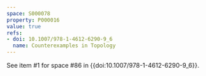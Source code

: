 ```yaml
---
space: S000078
property: P000016
value: true
refs:
- doi: 10.1007/978-1-4612-6290-9_6
  name: Counterexamples in Topology
---
```


See item #1 for space #86 in {{doi:10.1007/978-1-4612-6290-9_6}}.

